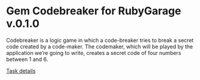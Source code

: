 # Gem Codebreaker for RubyGarage v.0.1.0

Codebreaker is a logic game in which a code-breaker tries to break a secret code created by a code-maker.
The codemaker, which will be played by the application we’re going to write, creates a secret code of four numbers between 1 and 6.

[Task details](https://docs.google.com/document/d/1VW3Mk1W-pGkq0FadPih689_k971Zy8inzk6UCPHDLzs/edit#heading=h.xk6yw344nayg)


